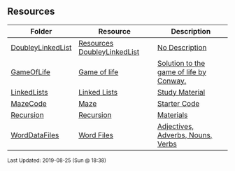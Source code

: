 ## Resources
| Folder | Resource | Description|
 | ------------|------------|------------|
 | [DoubleyLinkedList](https://github.com/rugbyprof/1063-Data-Structures/tree/master/Resources/DoubleyLinkedList) | [ Resources DoubleyLinkedList ](https://github.com/rugbyprof/1063-Data-Structures/tree/master/Resources/DoubleyLinkedList) | [ No Description](https://github.com/rugbyprof/1063-Data-Structures/tree/master/Resources/DoubleyLinkedList) | [N/A](https://github.com/rugbyprof/1063-Data-Structures/tree/master/Resources/DoubleyLinkedList) |
 | [GameOfLife](https://github.com/rugbyprof/1063-Data-Structures/tree/master/Resources/GameOfLife) | [ Game of life ](https://github.com/rugbyprof/1063-Data-Structures/tree/master/Resources/GameOfLife) | [ Solution to the game of life by Conway.](https://github.com/rugbyprof/1063-Data-Structures/tree/master/Resources/GameOfLife) | [N/A](https://github.com/rugbyprof/1063-Data-Structures/tree/master/Resources/GameOfLife) |
 | [LinkedLists](https://github.com/rugbyprof/1063-Data-Structures/tree/master/Resources/LinkedLists) | [ Linked Lists ](https://github.com/rugbyprof/1063-Data-Structures/tree/master/Resources/LinkedLists) | [ Study Material](https://github.com/rugbyprof/1063-Data-Structures/tree/master/Resources/LinkedLists) | [N/A](https://github.com/rugbyprof/1063-Data-Structures/tree/master/Resources/LinkedLists) |
 | [MazeCode](https://github.com/rugbyprof/1063-Data-Structures/tree/master/Resources/MazeCode) | [ Maze ](https://github.com/rugbyprof/1063-Data-Structures/tree/master/Resources/MazeCode) | [ Starter Code](https://github.com/rugbyprof/1063-Data-Structures/tree/master/Resources/MazeCode) | [N/A](https://github.com/rugbyprof/1063-Data-Structures/tree/master/Resources/MazeCode) |
 | [Recursion](https://github.com/rugbyprof/1063-Data-Structures/tree/master/Resources/Recursion) | [ Recursion ](https://github.com/rugbyprof/1063-Data-Structures/tree/master/Resources/Recursion) | [ Materials](https://github.com/rugbyprof/1063-Data-Structures/tree/master/Resources/Recursion) | [N/A](https://github.com/rugbyprof/1063-Data-Structures/tree/master/Resources/Recursion) |
 | [WordDataFiles](https://github.com/rugbyprof/1063-Data-Structures/tree/master/Resources/WordDataFiles) | [ Word Files ](https://github.com/rugbyprof/1063-Data-Structures/tree/master/Resources/WordDataFiles) | [ Adjectives, Adverbs, Nouns, Verbs](https://github.com/rugbyprof/1063-Data-Structures/tree/master/Resources/WordDataFiles) | [N/A](https://github.com/rugbyprof/1063-Data-Structures/tree/master/Resources/WordDataFiles) |

<sup>Last Updated: 2019-08-25 (Sun @ 18:38)</sup>